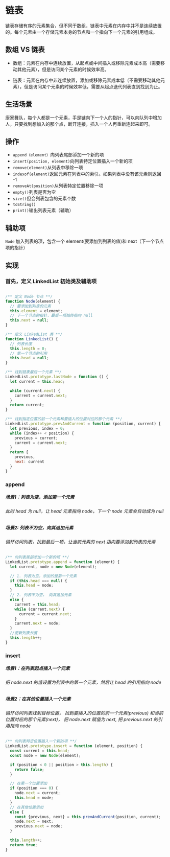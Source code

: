 # 链表

链表存储有序的元素集合，但不同于数组，链表中元素在内存中并不是连续放置的。每个元素由一个存储元素本身的节点和一个指向下一个元素的引用组成。

## 数组 VS 链表

- 数组：元素在内存中连续放置，从起点或中间插入或移除元素成本高（需要移动其他元素），但是访问某个元素的时候效率高。

- 链表：元素在内存中非连续放置，添加或移除元素成本低（不需要移动其他元素），但是访问某个元素的时候效率低，需要从起点迭代列表直到找到为止。

## 生活场景

康家舞队，每个人都是一个元素，手是链向下一个人的指针，可以向队列中增加人，只要找到想加入的那个点，断开连接，插入一个人再重新连起来即可。

## 操作

- `append（element）`向列表尾部添加一个新的项
- `insert(position, element)`向列表特定位置插入一个新的项
- `remove(element)`从列表中移除一项
- `indexof(element)`返回元素在列表中的索引。如果列表中没有该元素则返回 -1
- `removeAt(position)`从列表特定位置移除一项
- `empty()`列表是否为空
- `size()`但会列表包含的元素个数
- `toString()`
- `print()`输出列表元素（辅助）

## 辅助项

`Node` 加入列表的项，包含一个 element(要添加到列表的值)和 next（下一个节点项的指针）

## 实现

### 首先，定义 LinkedList 初始类及辅助项

```JavaScript

/** 定义 Node 节点 **/
function Node(element) {
  // 要添加到列表的元素
  this.element = element;
  // 下一个节点的指针，最后一项始终指向 null
  this.next = null;
}

/** 定义 LinkedList 类 **/
function LinkedList() {
  // 列表长度
  this.length = 0; 
  // 第一个节点的引用
  this.head = null;
}

/** 找到链表最后一个元素 **/
LinkedList.prototype.lastNode = function () {
  let current = this.head;

  while (current.next) {
    current = current.next;
  }
  return current;
}

/** 找到指定位置的前一个元素和要插入的位置对应的那个元素 **/
LinkedList.prototype.prevAndCurrent = function (position, current) {
  let previous, index = 0;
  while (index++ < position) {
    previous = current;
    current = current.next;
  }
  return {
    previous,
    next: current
  }
}

```

### append

##### 场景1：列表为空，添加第一个元素
###### 此时 head 为 null，让 head 元素指向 node，下一个 node 元素会自动成为 null
##### 场景2: 列表不为空，向其追加元素
###### 循环访问列表，找到最后一项，让当前元素的 next 指向要添加到列表的元素

```JavaScript
/** 向列表尾部添加一个新的项 **/
LinkedList.prototype.append = function (element) {
  let current, node = new Node(element);

  // 1. 列表为空，添加的是第一个元素
  if (this.head === null) {
    this.head = node;
  }
  // 2. 列表不为空， 向其追加元素
  else {
    current = this.head;
    while (current.next) {
      current = current.next;
    }
    current.next = node;
  }
  //更新列表长度
  this.length++;
}
```

### insert

##### 场景1：在列表起点插入一个元素
###### 把 node.next 的值设置为列表中的第一个元素，然后让 head 的引用指向 node
##### 场景2：在其他位置插入一个元素
###### 循环访问列表找到目标位置， 找到要插入的位置的前一个元素(previous) 和当前位置对应的那个元素(next)， 把 node.next 赋值为 next, 把 previous.next 的引用指向 node

```JavaScript
/** 向列表特定位置插入一个新的项 **/
LinkedList.prototype.insert = function (element, position) {
  const current = this.head;
  const node = new Node(element);

  if (position < 0 || position > this.length) {
    return false;
  }

  // 在第一个位置添加
  if (position === 0) {
    node.next = current;
    this.head = node;
  }
  // 在其他位置添加
  else {
    const {previous, next} = this.prevAndCurrent(position, current);
    node.next = next;
    previous.next = node;
  }

  this.length++;
  return true;
}
```



